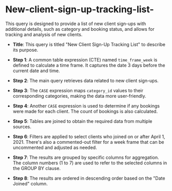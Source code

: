 # New-client-sign-up-tracking-list-
This query is designed to provide a list of new client sign-ups with additional details, such as category and booking status, and allows for tracking and analysis of new clients.



- **Title**: This query is titled "New Client Sign-Up Tracking List" to describe its purpose.

- **Step 1**: A common table expression (CTE) named `time_frame_week` is defined to calculate a time frame. It captures the date 3 days before the current date and time.

- **Step 2**: The main query retrieves data related to new client sign-ups.

- **Step 3**: The `CASE` expression maps `category_id` values to their corresponding categories, making the data more user-friendly.

- **Step 4**: Another `CASE` expression is used to determine if any bookings were made for each client. The count of bookings is also calculated.

- **Step 5**: Tables are joined to obtain the required data from multiple sources.

- **Step 6**: Filters are applied to select clients who joined on or after April 1, 2021. There's also a commented-out filter for a week frame that can be uncommented and adjusted as needed.

- **Step 7**: The results are grouped by specific columns for aggregation. The column numbers (1 to 7) are used to refer to the selected columns in the GROUP BY clause.

- **Step 8**: The results are ordered in descending order based on the "Date Joined" column.
